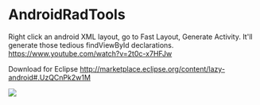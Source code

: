 AndroidRadTools
===============

Right click an android XML layout, go to Fast Layout, Generate Activity. It'll generate those tedious findViewById declarations.   https://www.youtube.com/watch?v=2t0c-x7HFJw


Download for Eclipse
http://marketplace.eclipse.org/content/lazy-android#.UzQCnPk2w1M

<a href="http://marketplace.eclipse.org/marketplace-client-intro?mpc_install=113218" title="Drag and drop into a running Eclipse Indigo workspace to install Lazy Android">
  <img src="http://marketplace.eclipse.org/sites/all/modules/custom/marketplace/images/installbutton.png"/>
</a>
